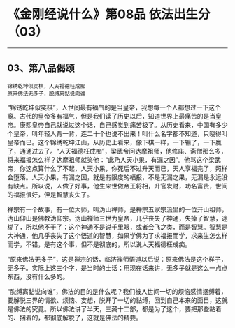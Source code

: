 # 《金刚经说什么》第08品 依法出生分（03）

------

## 03、第八品偈颂

```
锦绣乾坤似奕棋，人天福德枉成痴
原来佛法无多子，脱缚离黏说向谁
```

“锦锈乾坤似奕棋”，人世间最有福气的是当皇帝，我想每一个人都想过一下这个瘾。古代的皇帝多有福气，但是我们读了历史以后，知道世界上最痛苦的是当皇帝。康熙皇帝自己就说过这个话，自己感觉到痛苦极了。从历史看来，中国有多少个皇帝，叫年轻人背一背，连二十个也说不出来！叫什么名字都不知道，只晓得叫皇帝而已。这个锦绣乾坤江山，从历史上看来，像下棋一样，一下输了，一下赢了，通通过去了。“人天福德枉成痴”，梁武帝问达摩祖师，他修庙、斋僧那么多，将来福报怎么样？达摩祖师就笑他：“此乃人天小果，有漏之因”。他骂这个梁武帝，你这点算什么了不起，人天小果，你死后不过升天而已，天人享福完了，照样会堕落。人天小果，有漏之因，就是有限度的福报，不是无漏之果，无漏是永远没有缺点。所以说，人做了好事，他生来世做帝王将相，升官发财，功名富贵，世间的福报很好，但是智慧丧失了。

禅宗有一个故事，有一位大师，叫沩山禅师，是禅宗五家宗派里的一位开山祖师，沩山仰山是佛教沩仰宗。沩山禅师三世为皇帝，几乎丧失了神通，失掉了智慧，迷糊了，所以他不干了；这个神通不是说千里眼，或者会飞之类，而是智慧。智慧是大神通，他几乎丧失了这个悟道的智慧，如果学佛为了求福报而学，求来生怎么样而学，不错，是有这个事，但不是彻底的，所以说人天福德枉成痴。

“原来佛法无多子”，这是禅宗的话，临济禅师悟道以后说：原来佛法是这个样子，无多子。实际上这三个字，是当时的土话；用现在话来讲，无多子就是这么一点点东西，没有什么多的。

“脱缚离黏说向谁”，佛法的目的是什么呢？我们被人世间一切的烦恼感情捆缚着，要解脱三界的情欲、烦恼、妄想，脱开了一切的黏缚，回到自己本来的面目，这就是佛法的究竟。所以佛法讲了半天，三藏十二部，都是为了这个，要把那些黏着的、捆着的，都彻底解脱了，这就是佛法的精要。
